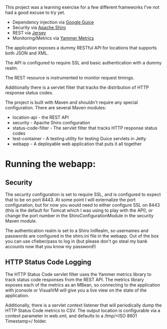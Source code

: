 This project was a learning exercise for a few different frameworks I've not had a good excuse to try yet.

* Dependency injection via [Google Guice](http://code.google.com/p/google-guice/)
* Security via [Apache Shiro](http://shiro.apache.org/)
* REST via [Jersey](http://jersey.java.net/)
* Monitoring/Metrics via [Yammer Metrics](http://metrics.codahale.com/)

The application exposes a dummy RESTful API for locations that supports both JSON and XML.

The API is configured to require SSL and basic authentication with a dummy realm.

The REST resource is instrumented to monitor request timings.

Additionally there is a servlet filter that tracks the distribution of HTTP response status codes.

The project is built with Maven and shouldn't require any special configuration. There are several Maven modules:

* location-api - the REST API 
* security - Apache Shiro configuration
* status-code-filter - The servlet filter that tracks HTTP response status codes
* test-container - A testing utility for testing Guice servlets in Jetty
* webapp - A deployable web application that puts it all together

Running the webapp:
===================

Security
--------

The security configuration is set to require SSL, and is configured to expect that to be on port 8443.  At some point I will
externalize the port configuration, but for now you would need to either configure SSL on 8443 (this is the default for Tomcat
which I was using to play with the API), or change the port number in the ShiroConfigurationModule in the security Maven module.

The authentication realm is set to a Shiro IniRealm, so usernames and passwords are configured in the shiro.ini file in the webapp.
Out of the box you can use cfieber/pass to log in (but please don't go steal my bank accounts now that you know my password!)

HTTP Status Code Logging
------------------------

The HTTP Status Code servlet filter uses the Yammer metrics library to track status code responses from the REST API.  The metrics
library exposes each of the metrics as an MBean, so connecting to the application with jconsole or VisualVM will give you a live
view on the state of the application.

Additionally, there is a servlet context listener that will periodically dump the HTTP Status Code metrics to CSV.  The output location is configurable
via a context parameter in web.xml, and defaults to a /tmp/<ISO 8601 Timestamp>/ folder.

